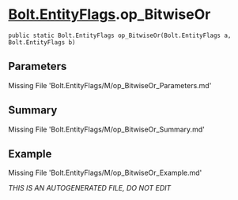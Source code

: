 # [Bolt.EntityFlags](Types/Bolt.EntityFlags.md).op_BitwiseOr
`public static Bolt.EntityFlags op_BitwiseOr(Bolt.EntityFlags a, Bolt.EntityFlags b)`
## Parameters
Missing File 'Bolt.EntityFlags/M/op_BitwiseOr_Parameters.md'
## Summary
Missing File 'Bolt.EntityFlags/M/op_BitwiseOr_Summary.md'
## Example
Missing File 'Bolt.EntityFlags/M/op_BitwiseOr_Example.md'

*THIS IS AN AUTOGENERATED FILE, DO NOT EDIT*
